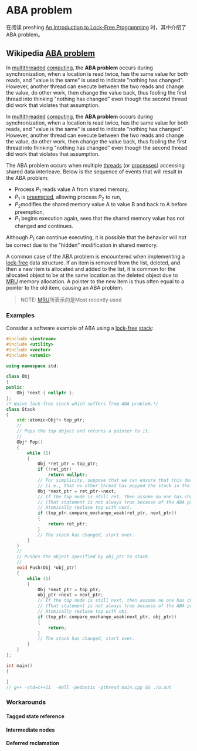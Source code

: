 # ABA problem

在阅读 preshing [An Introduction to Lock-Free Programming](https://preshing.com/20120612/an-introduction-to-lock-free-programming/) 时，其中介绍了ABA problem。



## Wikipedia [ABA problem](https://infogalactic.com/info/ABA_problem)

In [multithreaded](https://en.wikipedia.org/wiki/Thread_(computer_science)) [computing](https://en.wikipedia.org/wiki/Computer_science), the **ABA problem** occurs during synchronization, when a location is read twice, has the same value for both reads, and "value is the same" is used to indicate "nothing has changed". However, another thread can execute between the two reads and change the value, do other work, then change the value back, thus fooling the first thread into thinking "nothing has changed" even though the second thread did work that violates that assumption.

In [multithreaded](https://en.wikipedia.org/wiki/Thread_(computer_science)) [computing](https://en.wikipedia.org/wiki/Computer_science), the **ABA problem** occurs during synchronization, when a location is read twice, has the same value for both reads, and "value is the same" is used to indicate "nothing has changed". However, another thread can execute between the two reads and change the value, do other work, then change the value back, thus fooling the first thread into thinking "nothing has changed" even though the second thread did work that violates that assumption.

The ABA problem occurs when multiple [threads](https://en.wikipedia.org/wiki/Thread_(computer_science)) (or [processes](https://en.wikipedia.org/wiki/Process_(computing))) accessing shared data interleave. Below is the sequence of events that will result in the ABA problem:

- Process ${P_{1}}$ reads value A from shared memory,
- ${P_{1}}$ is [preempted](https://en.wikipedia.org/wiki/Preemption_(computing)), allowing process ${P_{2}}$ to run,
- ${P_{2}}$modifies the shared memory value A to value B and back to A before preemption,
- ${P_{1}}$ begins execution again, sees that the shared memory value has not changed and continues.

Although ${P_{1}}$ can continue executing, it is possible that the behavior will not be correct due to the "hidden" modification in shared memory.

A common case of the ABA problem is encountered when implementing a [lock-free](https://en.wikipedia.org/wiki/Lock-free) data structure. If an item is removed from the list, deleted, and then a new item is allocated and added to the list, it is common for the allocated object to be at the same location as the deleted object due to [MRU](https://en.wikipedia.org/wiki/Cache_replacement_policies#Most_recently_used_(MRU)) memory allocation. A pointer to the new item is thus often equal to a pointer to the old item, causing an ABA problem.

> NOTE: [MRU](https://en.wikipedia.org/wiki/Cache_replacement_policies#Most_recently_used_(MRU))所表示的是Most recently used

### Examples

Consider a software example of ABA using a [lock-free](https://en.wikipedia.org/wiki/Lock-free) [stack](https://en.wikipedia.org/wiki/Stack_(data_structure)):

```C++
#include <iostream>
#include <utility>
#include <vector>
#include <atomic>

using namespace std;

class Obj
{
public:
	Obj *next { nullptr };
};
/* Naive lock-free stack which suffers from ABA problem.*/
class Stack
{
	std::atomic<Obj*> top_ptr;
	//
	// Pops the top object and returns a pointer to it.
	//
	Obj* Pop()
	{
		while (1)
		{
			Obj *ret_ptr = top_ptr;
			if (!ret_ptr)
				return nullptr;
			// For simplicity, suppose that we can ensure that this dereference is safe
			// (i.e., that no other thread has popped the stack in the meantime).
			Obj *next_ptr = ret_ptr->next;
			// If the top node is still ret, then assume no one has changed the stack.
			// (That statement is not always true because of the ABA problem)
			// Atomically replace top with next.
			if (top_ptr.compare_exchange_weak(ret_ptr, next_ptr))
			{
				return ret_ptr;
			}
			// The stack has changed, start over.
		}
	}
	//
	// Pushes the object specified by obj_ptr to stack.
	//
	void Push(Obj *obj_ptr)
	{
		while (1)
		{
			Obj *next_ptr = top_ptr;
			obj_ptr->next = next_ptr;
			// If the top node is still next, then assume no one has changed the stack.
			// (That statement is not always true because of the ABA problem)
			// Atomically replace top with obj.
			if (top_ptr.compare_exchange_weak(next_ptr, obj_ptr))
			{
				return;
			}
			// The stack has changed, start over.
		}
	}
};

int main()
{

}
// g++ -std=c++11  -Wall -pedantic -pthread main.cpp && ./a.out


```

### Workarounds

#### Tagged state reference

#### Intermediate nodes

#### Deferred reclamation